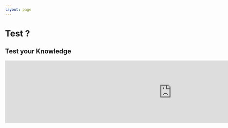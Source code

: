 ```yaml
---
layout: page
---
```


# Test ?

## Test your Knowledge
<iframe src="https://h5p.org/h5p/embed/382337" width="1091" height="207" frameborder="0" allowfullscreen="allowfullscreen"></iframe><script src="https://h5p.org/sites/all/modules/h5p/library/js/h5p-resizer.js" charset="UTF-8"></script>
